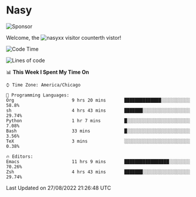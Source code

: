 # Nasy

<!--
<p align="center">
<img height="200" src="https://github-readme-stats.vercel.app/api?username=nasyxx&count_private=true&show_icons=true&theme=dracula&include_all_commits=true"/>
<img height="200" src="https://github-readme-stats.vercel.app/api/top-langs/?username=nasyxx&theme=dracula&hide=html,jupyter+notebook&count_private=true&show_icons=true"/>
</p>

  
----------------
-->

![Sponsor](https://img.shields.io/static/v1.svg?label=Sponsor&message=%E2%9D%A4&logo=GitHub&style=flat&color=pink)
 
Welcome, the ![nasyxx visitor counter](https://count.getloli.com/get/@nasyxx?theme=rule34)th vistor!
 
<!--START_SECTION:waka-->
![Code Time](http://img.shields.io/badge/Code%20Time-2%2C580%20hrs%2034%20mins-blue)

![Lines of code](https://img.shields.io/badge/From%20Hello%20World%20I%27ve%20Written-5%20Million%20lines%20of%20code-blue)

📊 **This Week I Spent My Time On** 

```text
⌚︎ Time Zone: America/Chicago

💬 Programming Languages: 
Org                      9 hrs 20 mins       ██████████████░░░░░░░░░░░   58.8% 
sh                       4 hrs 43 mins       ███████░░░░░░░░░░░░░░░░░░   29.74% 
Python                   1 hr 7 mins         █░░░░░░░░░░░░░░░░░░░░░░░░   7.08% 
Bash                     33 mins             █░░░░░░░░░░░░░░░░░░░░░░░░   3.56% 
TeX                      3 mins              ░░░░░░░░░░░░░░░░░░░░░░░░░   0.38%

🔥 Editors: 
Emacs                    11 hrs 9 mins       █████████████████░░░░░░░░   70.26% 
Zsh                      4 hrs 43 mins       ███████░░░░░░░░░░░░░░░░░░   29.74%

```


 Last Updated on 27/08/2022 21:26:48 UTC
<!--END_SECTION:waka-->

<!-- ![visitors](https://visitor-badge.laobi.icu/badge?page_id=nasyxx.nasyxx) -->
